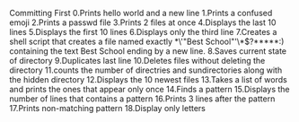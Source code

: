 Committing First
0.Prints hello world and a new line
1.Prints a confused emoji
2.Prints a passwd file
3.Prints 2 files at once
4.Displays the last 10 lines
5.Displays the first 10 lines
6.Displays only the third line
7.Creates a shell script that creates a file named exactly \*\\'"Best School"\'\\*$\?\*\*\*\*\*:) containing the text Best School ending by a new line.
8.Saves current state of directory
9.Duplicates last line
10.Deletes files without deleting the directory
11.counts the number of directries and sundirectories along with the hidden directory
12.Displays the 10 newest files 
13.Takes a list of words and prints the ones that appear only once
14.Finds a pattern
15.Displays the number of lines that contains a pattern
16.Prints 3 lines after the pattern
17.Prints non-matching pattern
18.Display only letters
